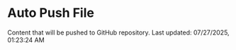 # Auto Push File

Content that will be pushed to GitHub repository.
Last updated: 07/27/2025, 01:23:24 AM